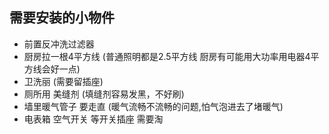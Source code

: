 ## 需要安装的小物件

- 前置反冲洗过滤器
- 厨房拉一根4平方线 (普通照明都是2.5平方线 厨房有可能用大功率用电器4平方线会好一点)
- 卫洗丽 (需要留插座)
- 厕所用 美缝剂 (填缝剂容易发黑，不好刷)
- 墙里暖气管子 要走直 (暖气流畅不流畅的问题,怕气泡进去了堵暖气)
- 电表箱 空气开关 等开关插座 需要淘